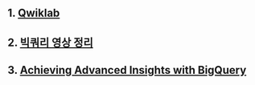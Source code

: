## 1. [Qwiklab](./qwiklab.md)

## 2. [빅쿼리 영상 정리](./BigQuery_Videos.md)

## 3. [Achieving Advanced Insights with BigQuery](./Achieving_Advanced_Insights_with_BigQuery.md)



